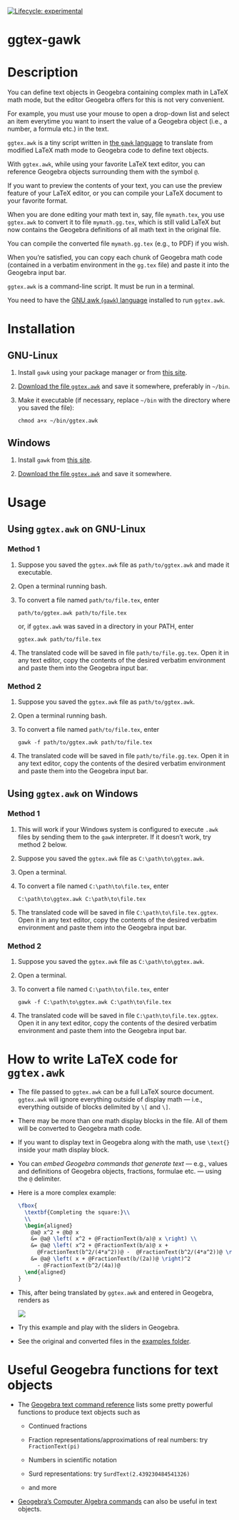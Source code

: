 
<!-- README.md is generated from README.Rmd. Please edit that file -->

[![Lifecycle:
experimental](https://img.shields.io/badge/lifecycle-experimental-orange.svg)](https://lifecycle.r-lib.org/articles/stages.html#experimental)
<!-- badges: end -->

# ggtex-gawk

# Description

You can define text objects in Geogebra containing complex math in LaTeX
math mode, but the editor Geogebra offers for this is not very
convenient.

For example, you must use your mouse to open a drop-down list and select
an item everytime you want to insert the value of a Geogebra object
(i.e., a number, a formula etc.) in the text.

`ggtex.awk` is a tiny script written in [the `gawk`
language](https://www.gnu.org/software/gawk/) to translate from modified
LaTeX math mode to Geogebra code to define text objects.

With `ggtex.awk`, while using your favorite LaTeX text editor, you can
reference Geogebra objects surrounding them with the symbol `@`.

If you want to preview the contents of your text, you can use the
preview feature of your LaTeX editor, or you can compile your LaTeX
document to your favorite format.

When you are done editing your math text in, say, file `mymath.tex`, you
use `ggtex.awk` to convert it to file `mymath.gg.tex`, which is still
valid LaTeX but now contains the Geogebra definitions of all math text
in the original file.

You can compile the converted file `mymath.gg.tex` (e.g., to PDF) if you
wish.

When you’re satisfied, you can copy each chunk of Geogebra math code
(contained in a verbatim environment in the `gg.tex` file) and paste it
into the Geogebra input bar.

`ggtex.awk` is a command-line script. It must be run in a terminal.

You need to have the [GNU awk (`gawk`)
language](https://www.gnu.org/software/gawk/) installed to run
`ggtex.awk`.

# Installation

## GNU-Linux

1.  Install `gawk` using your package manager or from [this
    site](https://pkgs.org/download/gawk).

2.  [Download the file
    `ggtex.awk`](https://cdn.jsdelivr.net/gh/fnaufel/ggtex-gawk@latest/ggtex.awk)
    and save it somewhere, preferably in `~/bin`.

3.  Make it executable (if necessary, replace `~/bin` with the directory
    where you saved the file):

        chmod a+x ~/bin/ggtex.awk

## Windows

1.  Install `gawk` from [this
    site](http://gnuwin32.sourceforge.net/packages/gawk.htm).

2.  [Download the file
    `ggtex.awk`](https://cdn.jsdelivr.net/gh/fnaufel/ggtex-gawk@latest/ggtex.awk)
    and save it somewhere.

# Usage

## Using `ggtex.awk` on GNU-Linux

### Method 1

1.  Suppose you saved the `ggtex.awk` file as `path/to/ggtex.awk` and
    made it executable.

2.  Open a terminal running bash.

3.  To convert a file named `path/to/file.tex`, enter

        path/to/ggtex.awk path/to/file.tex

    or, if `ggtex.awk` was saved in a directory in your PATH, enter

        ggtex.awk path/to/file.tex

4.  The translated code will be saved in file `path/to/file.gg.tex`.
    Open it in any text editor, copy the contents of the desired
    verbatim environment and paste them into the Geogebra input bar.

### Method 2

1.  Suppose you saved the `ggtex.awk` file as `path/to/ggtex.awk`.

2.  Open a terminal running bash.

3.  To convert a file named `path/to/file.tex`, enter

        gawk -f path/to/ggtex.awk path/to/file.tex

4.  The translated code will be saved in file `path/to/file.gg.tex`.
    Open it in any text editor, copy the contents of the desired
    verbatim environment and paste them into the Geogebra input bar.

## Using `ggtex.awk` on Windows

### Method 1

1.  This will work if your Windows system is configured to execute
    `.awk` files by sending them to the `gawk` interpreter. If it
    doesn’t work, try method 2 below.

2.  Suppose you saved the `ggtex.awk` file as `C:\path\to\ggtex.awk`.

3.  Open a terminal.

4.  To convert a file named `C:\path\to\file.tex`, enter

        C:\path\to\ggtex.awk C:\path\to\file.tex

5.  The translated code will be saved in file
    `C:\path\to\file.tex.ggtex`. Open it in any text editor, copy the
    contents of the desired verbatim environment and paste them into the
    Geogebra input bar.

### Method 2

1.  Suppose you saved the `ggtex.awk` file as `C:\path\to\ggtex.awk`.

2.  Open a terminal.

3.  To convert a file named `C:\path\to\file.tex`, enter

        gawk -f C:\path\to\ggtex.awk C:\path\to\file.tex

4.  The translated code will be saved in file
    `C:\path\to\file.tex.ggtex`. Open it in any text editor, copy the
    contents of the desired verbatim environment and paste them into the
    Geogebra input bar.

# How to write LaTeX code for `ggtex.awk`

-   The file passed to `ggtex.awk` can be a full LaTeX source document.
    `ggtex.awk` will ignore everything outside of display math — i.e.,
    everything outside of blocks delimited by `\[` and `\]`.

-   There may be more than one math display blocks in the file. All of
    them will be converted to Geogebra math code.

-   If you want to display text in Geogebra along with the math, use
    `\text{}` inside your math display block.

-   You can *embed Geogebra commands that generate text* — e.g., values
    and definitions of Geogebra objects, fractions, formulae etc. —
    using the `@` delimiter.

-   Here is a more complex example:

    ``` latex
    \fbox{
      \textbf{Completing the square:}\\
      \\
      \begin{aligned}
        @a@ x^2 + @b@ x
        &= @a@ \left( x^2 + @FractionText(b/a)@ x \right) \\
        &= @a@ \left( x^2 + @FractionText(b/a)@ x +
          @FractionText(b^2/(4*a^2))@ -  @FractionText(b^2/(4*a^2))@ \right) \\
        &= @a@ \left( x + @FractionText(b/(2a))@ \right)^2 
          - @FractionText(b^2/(4a))@
      \end{aligned}
    }
    ```

-   This, after being translated by `ggtex.awk` and entered in Geogebra,
    renders as

    ![](examples/example.png)

-   Try this example and play with the sliders in Geogebra.

-   See the original and converted files in the [examples
    folder](examples).

# Useful Geogebra functions for text objects

-   The [Geogebra text command
    reference](https://wiki.geogebra.org/en/Text_Commands) lists some
    pretty powerful functions to produce text objects such as

    -   Continued fractions

    -   Fraction representations/approximations of real numbers: try
        `FractionText(pi)`

    -   Numbers in scientific notation

    -   Surd representations: try `SurdText(2.439230484541326)`

    -   and more

-   [Geogebra’s Computer Algebra
    commands](https://wiki.geogebra.org/en/CAS_Specific_Commands) can
    also be useful in text objects.
